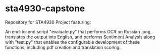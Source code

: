 # sta4930-capstone
 Repository for STA4930 Project featuring: 
 
An end-to-end script "evaluate.py" that performs OCR on Russian .png, translates the output into English, and performs Sentiment Analysis along with "test.py" that enables the configurable development of these functions, including pdf creation and translation scoring.
